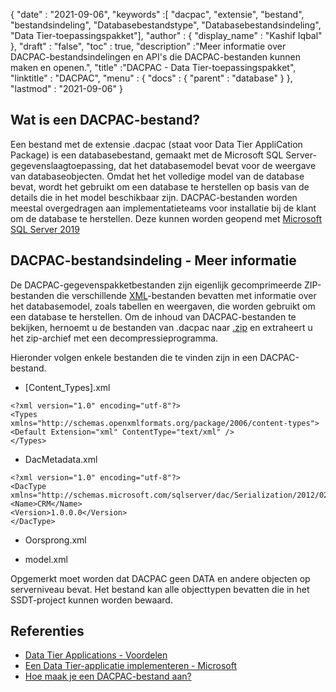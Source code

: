 {
  "date" : "2021-09-06",
  "keywords" :[ "dacpac", "extensie", "bestand", "bestandsindeling", "Databasebestandstype", "Databasebestandsindeling", "Data Tier-toepassingspakket"],
  "author" : {
    "display_name" : "Kashif Iqbal"
},
  "draft" : "false",
  "toc" : true,
  "description" :"Meer informatie over DACPAC-bestandsindelingen en API's die DACPAC-bestanden kunnen maken en openen.",
  "title" :"DACPAC - Data Tier-toepassingspakket",
  "linktitle" : "DACPAC",
  "menu" : {
    "docs" : {
      "parent" : "database"
}
},
  "lastmod" : "2021-09-06"
}

## Wat is een DACPAC-bestand?

Een bestand met de extensie .dacpac (staat voor Data Tier AppliCation Package) is een databasebestand, gemaakt met de Microsoft SQL Server-gegevenslaagtoepassing, dat het databasemodel bevat voor de weergave van databaseobjecten. Omdat het het volledige model van de database bevat, wordt het gebruikt om een database te herstellen op basis van de details die in het model beschikbaar zijn. DACPAC-bestanden worden meestal overgedragen aan implementatieteams voor installatie bij de klant om de database te herstellen. Deze kunnen worden geopend met
[Microsoft SQL Server 2019](https://www.microsoft.com/en-us/sql-server/sql-server-2019)

## DACPAC-bestandsindeling - Meer informatie

De DACPAC-gegevenspakketbestanden zijn eigenlijk gecomprimeerde ZIP-bestanden die verschillende [XML](/nl/web/xml/)-bestanden bevatten met informatie over het databasemodel, zoals tabellen en weergaven, die worden gebruikt om een database te herstellen. Om de inhoud van DACPAC-bestanden te bekijken, hernoemt u de bestanden van .dacpac naar [.zip](/nl/compression/zip/) en extraheert u het zip-archief met een decompressieprogramma.

Hieronder volgen enkele bestanden die te vinden zijn in een DACPAC-bestand.

* [Content_Types].xml
```
<?xml version="1.0" encoding="utf-8"?>
<Types
xmlns="http://schemas.openxmlformats.org/package/2006/content-types">
<Default Extension="xml" ContentType="text/xml" />
</Types>
```
* DacMetadata.xml

```
<?xml version="1.0" encoding="utf-8"?>
<DacType xmlns="http://schemas.microsoft.com/sqlserver/dac/Serialization/2012/02">
<Name>CRM</Name>
<Version>1.0.0.0</Version>
</DacType>
```
* Oorsprong.xml

* model.xml

Opgemerkt moet worden dat DACPAC geen DATA en andere objecten op serverniveau bevat. Het bestand kan alle objecttypen bevatten die in het SSDT-project kunnen worden bewaard.

## Referenties

* [Data Tier Applications - Voordelen](https://learn.microsoft.com/en-us/sql/relational-databases/data-tier-applications/data-tier-applications?view=sql-server-ver15)
* [Een Data Tier-applicatie implementeren - Microsoft](https://learn.microsoft.com/en-us/sql/relational-databases/data-tier-applications/deploy-a-data-tier-application)
* [Hoe maak je een DACPAC-bestand aan?](https://sqlplayer.net/2018/10/how-to-create-dacpac-file/)

